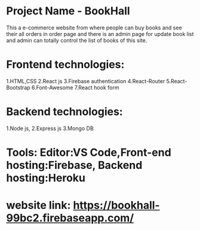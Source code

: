 # Project Name - BookHall

This a e-commerce website from where  people can buy books and see their all orders in order page and there is an admin page for update book list and admin can totally control the list of books of this site.

# Frontend technologies:
1.HTML,CSS 2.React js 3.Firebase authentication  4.React-Router 5.React-Bootstrap 6.Font-Awesome 7.React hook form
# Backend technologies:
1.Node js, 2.Express js 3.Mongo DB 

# Tools: Editor:VS Code,Front-end hosting:Firebase, Backend hosting:Heroku

# website link: https://bookhall-99bc2.firebaseapp.com/
